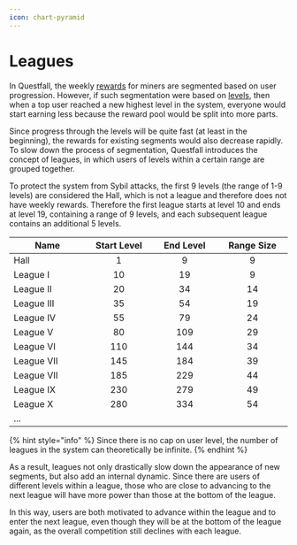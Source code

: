 ```yaml
---
icon: chart-pyramid
---
```


# Leagues

In Questfall, the weekly [rewards](rewards.md) for miners are segmented based on user progression. However, if such segmentation were based on [levels](user-levels.md), then when a top user reached a new highest level in the system, everyone would start earning less because the reward pool would be split into more parts.

Since progress through the levels will be quite fast (at least in the beginning), the rewards for existing segments would also decrease rapidly. To slow down the process of segmentation, Questfall introduces the concept of leagues, in which users of levels within a certain range are grouped together.

To protect the system from Sybil attacks, the first 9 levels (the range of 1-9 levels) are considered the Hall, which is not a league and therefore does not have weekly rewards. Therefore the first league starts at level 10 and ends at level 19, containing a range of 9 levels, and each subsequent league contains an additional 5 levels.&#x20;

<table><thead><tr><th width="132">Name</th><th width="114" align="center">Start Level</th><th width="111" align="center">End Level</th><th width="121" align="center">Range Size</th></tr></thead><tbody><tr><td>Hall</td><td align="center">1</td><td align="center">9</td><td align="center">9</td></tr><tr><td>League I</td><td align="center">10</td><td align="center">19</td><td align="center">9</td></tr><tr><td>League II</td><td align="center">20</td><td align="center">34</td><td align="center">14</td></tr><tr><td>League III</td><td align="center">35</td><td align="center">54</td><td align="center">19</td></tr><tr><td>League IV</td><td align="center">55</td><td align="center">79</td><td align="center">24</td></tr><tr><td>League V</td><td align="center">80</td><td align="center">109</td><td align="center">29</td></tr><tr><td>League VI</td><td align="center">110</td><td align="center">144</td><td align="center">34</td></tr><tr><td>League VII</td><td align="center">145</td><td align="center">184</td><td align="center">39</td></tr><tr><td>League VII</td><td align="center">185</td><td align="center">229</td><td align="center">44</td></tr><tr><td>League IX</td><td align="center">230</td><td align="center">279</td><td align="center">49</td></tr><tr><td>League X</td><td align="center">280</td><td align="center">334</td><td align="center">54</td></tr><tr><td>...</td><td align="center"></td><td align="center"></td><td align="center"></td></tr></tbody></table>

{% hint style="info" %}
Since there is no cap on user level, the number of leagues in the system can theoretically be infinite.
{% endhint %}

As a result, leagues not only drastically slow down the appearance of new segments, but also add an internal dynamic. Since there are users of different levels within a league, those who are close to advancing to the next league will have more power than those at the bottom of the league.

In this way, users are both motivated to advance within the league and to enter the next league, even though they will be at the bottom of the league again, as the overall competition still declines with each league.
